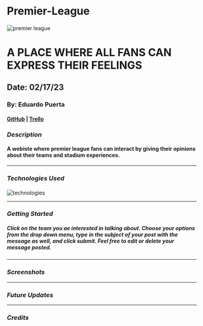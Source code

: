 # Premier-League

####

![premier league](https://c4.wallpaperflare.com/wallpaper/919/333/278/league-premier-soccer-sports-wallpaper-preview.jpg)

# A PLACE WHERE ALL FANS CAN EXPRESS THEIR FEELINGS

## Date: 02/17/23

### By: Eduardo Puerta

#### [GitHub](https://github.com/eduardopuerta9) | [Trello](https://trello.com/b/iWgs0s9C/premier-league-blog)

### **_Description_**

#### A webiste where premier league fans can interact by giving their opinions about their teams and stadium experiences.

---

### **_Technologies Used_**

####

![technologies](https://miro.medium.com/max/1400/1*k0SazfSJ-tPSBbt2WDYIyw.png)

---

### **_Getting Started_**

##### Click on the team you ae interested in talking about. Choose your options from the drop down menu, type in the subject of your post with the message as well, and click submit. Feel free to edit or delete your message posted.

---

### **_Screenshots_**

---

### **_Future Updates_**

---

### **_Credits_**

